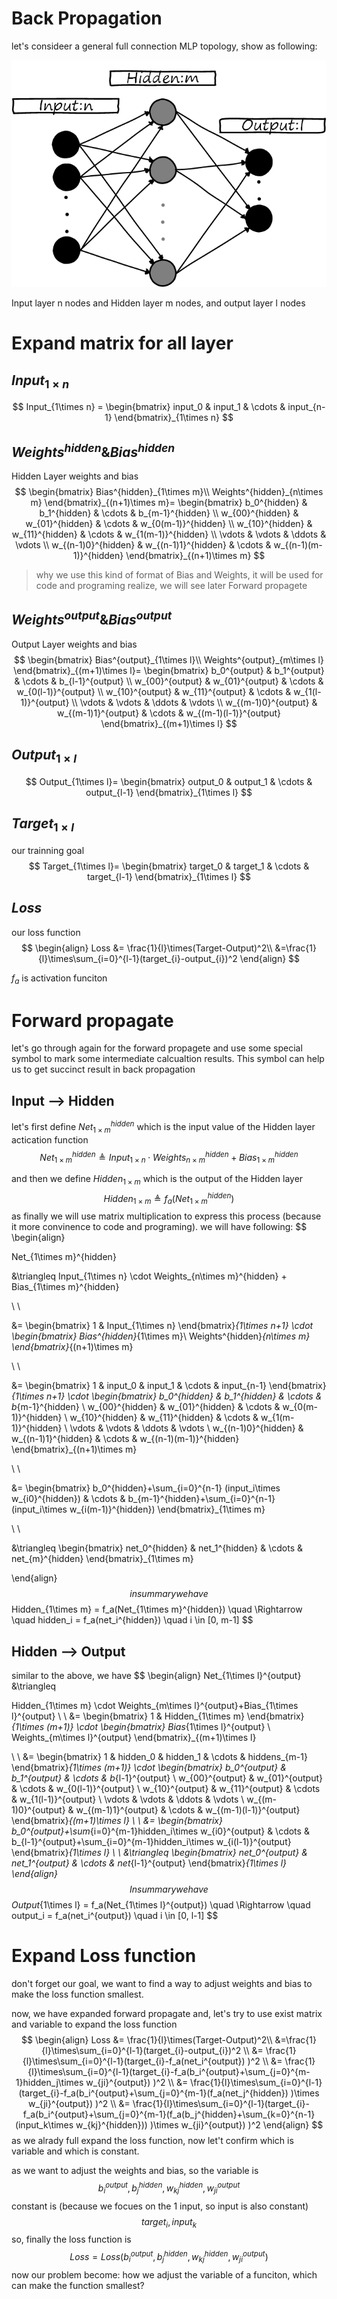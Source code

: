 # Back Propagation

let's consideer a general full connection MLP topology, show as following:

![general-topology](../images/Ch02/general_nerual_network_topology.png)

Input layer n nodes and Hidden layer m nodes, and output layer l nodes

# Expand matrix for all layer

## $Input_{1\times n}$

$$
Input_{1\times n} = 
\begin{bmatrix}
input_0 & input_1 & \cdots & input_{n-1}
\end{bmatrix}_{1\times n}
$$

## $Weights^{hidden} \& Bias^{hidden}$ 

Hidden Layer weights and bias
$$
\begin{bmatrix}
Bias^{hidden}_{1\times m}\\
Weights^{hidden}_{n\times m}
\end{bmatrix}_{(n+1)\times m}=
\begin{bmatrix}
b_0^{hidden} & b_1^{hidden} & \cdots & b_{m-1}^{hidden} \\
w_{00}^{hidden} & w_{01}^{hidden} & \cdots & w_{0(m-1)}^{hidden} \\
w_{10}^{hidden} & w_{11}^{hidden} & \cdots & w_{1(m-1)}^{hidden} \\
\vdots & \vdots & \ddots & \vdots \\
w_{(n-1)0}^{hidden} & w_{(n-1)1}^{hidden} & \cdots & w_{(n-1)(m-1)}^{hidden}
\end{bmatrix}_{(n+1)\times m}
$$

> why we use this kind of format of Bias and Weights, it will be used for code and programing realize, we will see later Forward propagete

## $Weights^{output} \& Bias^{output}$

Output Layer  weights and bias
$$
\begin{bmatrix}
Bias^{output}_{1\times l}\\
Weights^{output}_{m\times l}
\end{bmatrix}_{(m+1)\times l}=
\begin{bmatrix}
b_0^{output} & b_1^{output} & \cdots & b_{l-1}^{output} \\
w_{00}^{output} & w_{01}^{output} & \cdots & w_{0(l-1)}^{output} \\
w_{10}^{output} & w_{11}^{output} & \cdots & w_{1(l-1)}^{output} \\
\vdots & \vdots & \ddots & \vdots \\
w_{(m-1)0}^{output} & w_{(m-1)1}^{output} & \cdots & w_{(m-1)(l-1)}^{output}
\end{bmatrix}_{(m+1)\times l}
$$
## $Output_{1\times l}$

$$
Output_{1\times l}=
\begin{bmatrix}
output_0 & output_1 & \cdots & output_{l-1}
\end{bmatrix}_{1\times l}
$$
## $Target_{1\times l}$ 

our trainning goal
$$
Target_{1\times l}=
\begin{bmatrix}
target_0 & target_1 & \cdots & target_{l-1}
\end{bmatrix}_{1\times l}
$$
## $Loss$

our loss function
$$
\begin{align}
Loss &= \frac{1}{l}\times(Target-Output)^2\\
      &=\frac{1}{l}\times\sum_{i=0}^{l-1}(target_{i}-output_{i})^2
\end{align}
$$

$f_a$ is activation funciton

# Forward propagate

let's go through again for the forward propagete and use some special symbol to mark some intermediate calcualtion results. This symbol can help us to get succinct result in back propagation

## Input --> Hidden

let's first define $Net_{1\times m}^{hidden}$ which is the input value of the Hidden layer actication function
$$
Net_{1\times m}^{hidden} \triangleq Input_{1\times n} \cdot Weights_{n\times m}^{hidden} + Bias_{1\times m}^{hidden}
$$

and then we define $Hidden_{1\times m}$ which is the output of the Hidden layer
$$
Hidden_{1\times m} \triangleq f_a(Net_{1\times m}^{hidden})
$$
as finally we will use matrix multiplication to express this process (because it more convinence to code and programing). we will have following:
$$
\begin{align}

Net_{1\times m}^{hidden} 

&\triangleq 
Input_{1\times n} \cdot Weights_{n\times m}^{hidden} + Bias_{1\times m}^{hidden}

\\ 
\\

&= 
\begin{bmatrix}
1 & Input_{1\times n}
\end{bmatrix}_{1\times n+1}
\cdot
\begin{bmatrix}
Bias^{hidden}_{1\times m}\\
Weights^{hidden}_{n\times m}
\end{bmatrix}_{(n+1)\times m}

\\
\\

&=
\begin{bmatrix}
1 & input_0 & input_1 & \cdots & input_{n-1}
\end{bmatrix}_{1\times n+1}
\cdot
\begin{bmatrix}
b_0^{hidden} & b_1^{hidden} & \cdots & b_{m-1}^{hidden} \\
w_{00}^{hidden} & w_{01}^{hidden} & \cdots & w_{0(m-1)}^{hidden} \\
w_{10}^{hidden} & w_{11}^{hidden} & \cdots & w_{1(m-1)}^{hidden} \\
\vdots & \vdots & \ddots & \vdots \\
w_{(n-1)0}^{hidden} & w_{(n-1)1}^{hidden} & \cdots & w_{(n-1)(m-1)}^{hidden}
\end{bmatrix}_{(n+1)\times m}

\\
\\

&=
\begin{bmatrix}
b_0^{hidden}+\sum_{i=0}^{n-1} (input_i\times w_{i0}^{hidden}) &
\cdots &
b_{m-1}^{hidden}+\sum_{i=0}^{n-1} (input_i\times w_{i(m-1)}^{hidden})
\end{bmatrix}_{1\times m}

\\
\\

&\triangleq 
\begin{bmatrix}
net_0^{hidden} & net_1^{hidden} & \cdots & net_{m}^{hidden}
\end{bmatrix}_{1\times m}

\end{align}
$$
in summary we have
$$
Hidden_{1\times m} = f_a(Net_{1\times m}^{hidden}) \quad \Rightarrow \quad hidden_i = f_a(net_i^{hidden}) \quad i \in [0, m-1]
$$


## Hidden --> Output

similar to the above, we have
$$
\begin{align}
Net_{1\times l}^{output} 
&\triangleq 

Hidden_{1\times m} \cdot Weights_{m\times l}^{output}+Bias_{1\times l}^{output}
\\
\\
&=
\begin{bmatrix}
1 & Hidden_{1\times m}
\end{bmatrix}_{1\times (m+1)}
\cdot
\begin{bmatrix}
Bias_{1\times l}^{output} \\
Weights_{m\times l}^{output}
\end{bmatrix}_{(m+1)\times l}

\\
\\
&=
\begin{bmatrix}
1 & hidden_0 & hidden_1 & \cdots & hiddens_{m-1}
\end{bmatrix}_{1\times (m+1)}
\cdot
\begin{bmatrix}
b_0^{output} & b_1^{output} & \cdots & b_{l-1}^{output} \\
w_{00}^{output} & w_{01}^{output} & \cdots & w_{0(l-1)}^{output} \\
w_{10}^{output} & w_{11}^{output} & \cdots & w_{1(l-1)}^{output} \\
\vdots & \vdots & \ddots & \vdots \\
w_{(m-1)0}^{output} & w_{(m-1)1}^{output} & \cdots & w_{(m-1)(l-1)}^{output}
\end{bmatrix}_{(m+1)\times l}
\\
\\
&=
\begin{bmatrix}
b_0^{output}+\sum_{i=0}^{m-1}hidden_i\times w_{i0}^{output} & \cdots & b_{l-1}^{output}+\sum_{i=0}^{m-1}hidden_i\times w_{i(l-1)}^{output}
\end{bmatrix}_{1\times l}
\\
\\
&\triangleq
\begin{bmatrix}
net_0^{output} & net_1^{output} & \cdots & net_{l-1}^{output}
\end{bmatrix}_{1\times l}
\end{align}
$$
In summary we have
$$
Output_{1\times l} = f_a(Net_{1\times l}^{output}) \quad \Rightarrow \quad output_i = f_a(net_i^{output}) \quad i \in [0, l-1]
$$


# Expand Loss function

don't forget our goal, we want to find a way to adjust weights and bias to make the loss function smallest.

now, we have expanded forward propagate and, let's try to use exist matrix and variable to expand the loss function
$$
\begin{align}
Loss 
&= \frac{1}{l}\times(Target-Output)^2\\
&=\frac{1}{l}\times\sum_{i=0}^{l-1}(target_{i}-output_{i})^2 \\
&= \frac{1}{l}\times\sum_{i=0}^{l-1}(target_{i}-f_a(net_i^{output}) )^2 \\
&= \frac{1}{l}\times\sum_{i=0}^{l-1}(target_{i}-f_a(b_i^{output}+\sum_{j=0}^{m-1}hidden_j\times w_{ji}^{output}) )^2 \\
&= \frac{1}{l}\times\sum_{i=0}^{l-1}(target_{i}-f_a(b_i^{output}+\sum_{j=0}^{m-1}(f_a(net_j^{hidden}) )\times w_{ji}^{output}) )^2 \\
&= \frac{1}{l}\times\sum_{i=0}^{l-1}(target_{i}-f_a(b_i^{output}+\sum_{j=0}^{m-1}(f_a(b_j^{hidden}+\sum_{k=0}^{n-1} (input_k\times w_{kj}^{hidden})) )\times w_{ji}^{output}) )^2
\end{align}
$$
as we alrady full expand the loss function, now let't confirm which is variable and which is constant.

as we want to adjust the weights and bias, so the variable is 
$$
b_i^{output}, b_j^{hidden}, w_{kj}^{hidden}, w_{ji}^{output}
$$
constant is (because we focues on the 1 input, so input is also constant)
$$
target_i, input_k
$$
so, finally the loss function is
$$
Loss = Loss(b_i^{output}, b_j^{hidden}, w_{kj}^{hidden}, w_{ji}^{output})
$$
now our problem become: how we adjust the variable of a funciton, which can make the function smallest?
